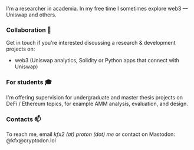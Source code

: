 I'm a researcher in academia. In my free time I sometimes explore web3 — Uniswap and others.

### Collaboration 🤝

Get in touch if you're interested discussing a research & development projects on:

* web3 (Uniswap analytics, Solidity or Python apps that connect with Uniswap)

### For students 🎓

I'm offering supervision for undergraduate and master thesis projects on DeFi / Ethereum topics, for example AMM analysis, evaluation, and design.

### Contacts 📫

To reach me, email *kfx2 (at) proton (dot) me* or contact on Mastodon: @kfx\@cryptodon.lol
